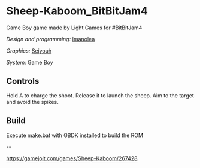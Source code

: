 # Sheep-Kaboom_BitBitJam4
Game Boy game made by Light Games for #BitBitJam4

*Design and programming:* [Imanolea](https://twitter.com/Imanolea)

*Graphics:* [Seiyouh](https://twitter.com/seiyouh)

*System:* Game Boy

## Controls

Hold A to charge the shoot. Release it to launch the sheep.
Aim to the target and avoid the spikes.


## Build

Execute make.bat with GBDK installed to build the ROM

--

https://gamejolt.com/games/Sheep-Kaboom/267428
